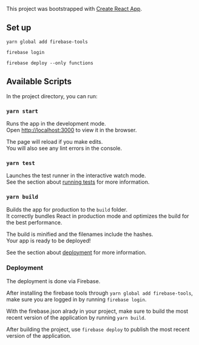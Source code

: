 This project was bootstrapped with [Create React App](https://github.com/facebook/create-react-app).

## Set up

```
yarn global add firebase-tools
```

```
firebase login
```

```
firebase deploy --only functions
```

## Available Scripts

In the project directory, you can run:

### `yarn start`

Runs the app in the development mode.<br />
Open [http://localhost:3000](http://localhost:3000) to view it in the browser.

The page will reload if you make edits.<br />
You will also see any lint errors in the console.

### `yarn test`

Launches the test runner in the interactive watch mode.<br />
See the section about [running tests](https://facebook.github.io/create-react-app/docs/running-tests) for more information.

### `yarn build`

Builds the app for production to the `build` folder.<br />
It correctly bundles React in production mode and optimizes the build for the best performance.

The build is minified and the filenames include the hashes.<br />
Your app is ready to be deployed!

See the section about [deployment](https://facebook.github.io/create-react-app/docs/deployment) for more information.

### Deployment

The deployment is done via Firebase.

After installing the firebase tools through `yarn global add firebase-tools`, make sure you are logged in by running `firebase login`.

With the firebase.json alrady in your project, make sure to build the most recent version of the application by running `yarn build`.

After building the project, use `firebase deploy` to publish the most recent version of the application.
